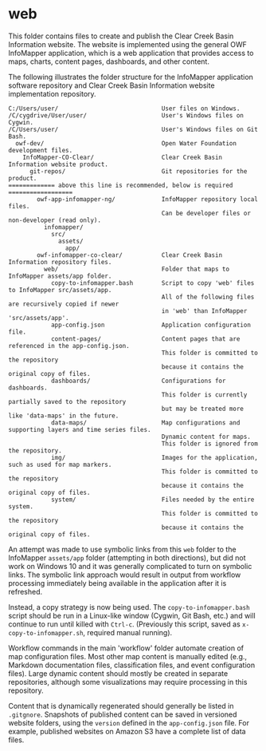 # web #

This folder contains files to create and publish the Clear Creek Basin Information website.
The website is implemented using the general OWF InfoMapper application,
which is a web application that provides access to maps, charts, content pages,
dashboards, and other content.

The following illustrates the folder structure for the InfoMapper application software repository and
Clear Creek Basin Information website implementation repository.

```
C:/Users/user/                             User files on Windows.
/C/cygdrive/User/user/                     User's Windows files on Cygwin.
/C/Users/user/                             User's Windows files on Git Bash.
  owf-dev/                                 Open Water Foundation development files.
    InfoMapper-CO-Clear/                   Clear Creek Basin Information website product.
      git-repos/                           Git repositories for the product.
============= above this line is recommended, below is required ==================
        owf-app-infomapper-ng/             InfoMapper repository local files.
                                           Can be developer files or non-developer (read only).
          infomapper/
            src/
              assets/
                app/
        owf-infomapper-co-clear/           Clear Creek Basin Information repository files.
          web/                             Folder that maps to InfoMapper assets/app folder.
            copy-to-infomapper.bash        Script to copy 'web' files to InfoMapper src/assets/app.
                                           All of the following files are recursively copied if newer
                                           in 'web' than InfoMapper 'src/assets/app'.
            app-config.json                Application configuration file.
            content-pages/                 Content pages that are referenced in the app-config.json.
                                           This folder is committed to the repository
                                           because it contains the original copy of files.
            dashboards/                    Configurations for dashboards.
                                           This folder is currently partially saved to the repository
                                           but may be treated more like 'data-maps' in the future.
            data-maps/                     Map configurations and supporting layers and time series files.
                                           Dynamic content for maps.
                                           This folder is ignored from the repository.
            img/                           Images for the application, such as used for map markers.
                                           This folder is committed to the repository
                                           because it contains the original copy of files.
            system/                        Files needed by the entire system.
                                           This folder is committed to the repository
                                           because it contains the original copy of files.
```

An attempt was made to use symbolic links from this `web` folder to the InfoMapper `assets/app` folder
(attempting in both directions), but did not work on Windows 10 and it was generally complicated
to turn on symbolic links.
The symbolic link approach would result in output from workflow processing immediately being
available in the application after it is refreshed.

Instead, a copy strategy is now being used.
The `copy-to-infomapper.bash` script should be run in a Linux-like window (Cygwin, Git Bash, etc.)
and will continue to run until killed with `Ctrl-c`.
(Previously this script, saved as `x-copy-to-infomapper.sh`, required manual running).

Workflow commands in the main 'workflow' folder automate creation of map configuration files.
Most other map content is manually edited (e.g., Markdown documentation files, classification files, and event configuration files).
Large dynamic content should mostly be created in separate repositories,
although some visualizations may require processing in this repository.

Content that is dynamically regenerated should generally be listed in `.gitgnore`.
Snapshots of published content can be saved in versioned website folders,
using the `version` defined in the `app-config.json` file.
For example, published websites on Amazon S3 have a complete list of data files.
